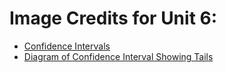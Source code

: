 # Image Credits for Unit 6:
- [Confidence Intervals](https://www.google.com/url?sa=i&url=https%3A%2F%2Fnulib.github.io%2Fmoderndive_book%2F10-CIs.html&psig=AOvVaw0UT5hbaYfQtcCaVvMwMMlk&ust=1677338302929000&source=images&cd=vfe&ved=0CA4Q3YkBahcKEwjQl8Sguq79AhUAAAAAHQAAAAAQAw)
- [Diagram of Confidence Interval Showing Tails](https://www.google.com/url?sa=i&url=https%3A%2F%2Fanalystprep.com%2Fcfa-level-1-exam%2Fquantitative-methods%2Fconfidence-intervals-2%2F&psig=AOvVaw0wIeAXPxC3byk_L5SYiq0M&ust=1677357894634000&source=images&cd=vfe&ved=0CA4Q3YkBahcKEwjYi7ueg6_9AhUAAAAAHQAAAAAQEQ)